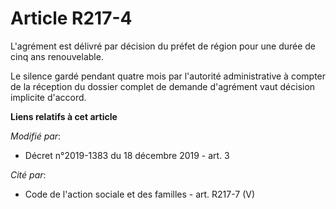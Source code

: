 # Article R217-4

L'agrément est délivré par décision du préfet de région pour une durée de cinq ans renouvelable.

Le silence gardé pendant quatre mois par l'autorité administrative à compter de la réception du dossier complet de demande
d'agrément vaut décision implicite d'accord.

**Liens relatifs à cet article**

_Modifié par_:

  - Décret n°2019-1383 du 18 décembre 2019 - art. 3

_Cité par_:

  - Code de l'action sociale et des familles - art. R217-7 (V)
